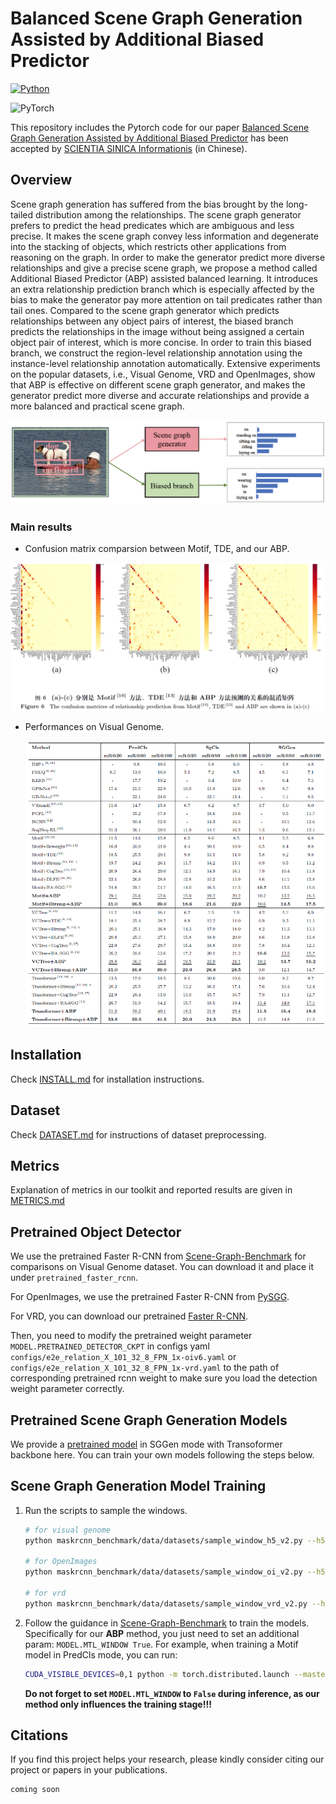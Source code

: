# Balanced Scene Graph Generation Assisted by Additional Biased Predictor


[![Python](https://img.shields.io/badge/python-3.8-blue.svg)](https://www.python.org/)

![PyTorch](https://img.shields.io/badge/pytorch-1.4.0-%237732a8)

This repository includes the Pytorch code for our paper [Balanced Scene Graph Generation Assisted by Additional Biased Predictor](xxx) has been accepted by [SCIENTIA SINICA Informationis](https://www.sciengine.com/SSI/home) (in Chinese). 



## Overview

Scene graph generation has suffered from the bias brought by the long-tailed distribution among the relationships. The scene graph generator prefers to predict the head predicates which are ambiguous and less precise. It makes the scene graph convey less information and degenerate into the stacking of objects, which restricts other applications from reasoning on the graph. In order to make the generator predict more diverse relationships and give a precise scene graph, we propose a method called Additional Biased Predictor (ABP) assisted balanced learning. It introduces an extra relationship prediction branch which is especially affected by the bias to make the generator pay more attention on tail predicates rather than tail ones. Compared to the scene graph generator which predicts relationships between any object pairs of interest, the biased branch predicts the relationships in the image without being assigned a certain object pair of interest, which is more concise.  In order to train this biased branch, we construct the region-level relationship annotation using the instance-level relationship annotation automatically.  Extensive experiments on the popular datasets, i.e., Visual Genome, VRD and OpenImages, show that ABP is effective on different scene graph generator, and makes the generator predict more diverse and accurate relationships and provide a more balanced and practical scene graph.

![alt text](demo/ABP_method.png)



### Main results

- Confusion matrix comparsion between Motif, TDE, and our ABP.

![alt text](demo/ABP_confusionmatrix.png)



- Performances on Visual Genome.

  ![alt text](demo/ABP_results.png)

## Installation

Check [INSTALL.md](INSTALL.md) for installation instructions.



## Dataset

Check [DATASET.md](DATASET.md) for instructions of dataset preprocessing.



## Metrics
Explanation of metrics in our toolkit and reported results are given in [METRICS.md](METRICS.md)



## Pretrained Object Detector

We use the pretrained Faster R-CNN from  [Scene-Graph-Benchmark](https://onedrive.live.com/embed?cid=22376FFAD72C4B64&resid=22376FFAD72C4B64%21779870&authkey=AH5CPVb9g5E67iQ) for comparisons on Visual Genome dataset. You can download it and place it under `pretrained_faster_rcnn`.

For OpenImages, we use the pretrained Faster R-CNN from [PySGG](https://shanghaitecheducn-my.sharepoint.com/:u:/g/personal/lirj2_shanghaitech_edu_cn/EfGXxc9byEtEnYFwd0xdlYEBcUuFXBjYxNUXVGkgc-jkfQ?e=lSlqnz).

For VRD, you can download our pretrained [Faster R-CNN](https://drive.google.com/file/d/1VBpP57OErLejclTii2wOJz-ufF42FIU-/view?usp=sharing).

Then, you need to modify the pretrained weight parameter `MODEL.PRETRAINED_DETECTOR_CKPT` in configs yaml `configs/e2e_relation_X_101_32_8_FPN_1x-oiv6.yaml` or `configs/e2e_relation_X_101_32_8_FPN_1x-vrd.yaml` to the path of corresponding pretrained rcnn weight to make sure you load the detection weight parameter correctly.



## Pretrained Scene Graph Generation Models

We provide a [pretrained model](https://drive.google.com/file/d/1F4Rk8d9kWnErC23p952XApdKlOJQDz4s/view?usp=sharing) in SGGen mode with Transoformer backbone here. You can train your own models following the steps below. 




## Scene Graph Generation Model Training

1. Run the scripts to sample the windows.

   ```bash
   # for visual genome
   python maskrcnn_benchmark/data/datasets/sample_window_h5_v2.py --h5_output datasets/vg/VG-sampled-windows.h5

   # for OpenImages
   python maskrcnn_benchmark/data/datasets/sample_window_oi_v2.py --h5_output datasets/openimages/open_image_v6/OIv6-sampled-windows.h5

   # for vrd
   python maskrcnn_benchmark/data/datasets/sample_window_vrd_v2.py --h5_output datasets/vrd/sg_annotations/vrd-sampled-windows.h5
   ```

2. Follow the guidance in [Scene-Graph-Benchmark](https://onedrive.live.com/embed?cid=22376FFAD72C4B64&resid=22376FFAD72C4B64%21779870&authkey=AH5CPVb9g5E67iQ) to train the models. Specifically for our **ABP** method, you just need to set an additional param: `MODEL.MTL_WINDOW True`. For example, when training a Motif model in PredCls mode, you can run:

   ```bash
   CUDA_VISIBLE_DEVICES=0,1 python -m torch.distributed.launch --master_port 10025 --nproc_per_node=2 tools/relation_train_net.py --config-file "configs/e2e_relation_X_101_32_8_FPN_1x.yaml" MODEL.ROI_RELATION_HEAD.USE_GT_BOX True MODEL.ROI_RELATION_HEAD.USE_GT_OBJECT_LABEL True MODEL.ROI_RELATION_HEAD.PREDICTOR MotifPredictor SOLVER.IMS_PER_BATCH 12 TEST.IMS_PER_BATCH 2 DTYPE "float16" SOLVER.MAX_ITER 50000 SOLVER.VAL_PERIOD 2000 SOLVER.CHECKPOINT_PERIOD 2000 GLOVE_DIR datasets/glove MODEL.PRETRAINED_DETECTOR_CKPT pretrained_faster_rcnn/model_final.pth OUTPUT_DIR checkpoints/motif-precls-exmp MODEL.MTL_WINDOW True
   ```

   **Do not forget to set `MODEL.MTL_WINDOW` to `False` during inference, as our method only influences the training stage!!!**



## Citations

If you find this project helps your research, please kindly consider citing our project or papers in your publications.

```
coming soon


```
